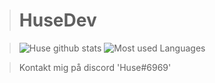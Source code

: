 > # HuseDev #

>![Huse github stats](https://github-readme-stats.vercel.app/api?username=husedev&show_icons=true&theme=dracula)
>![Most used Languages](https://github-readme-stats.vercel.app/api/top-langs/?username=husedev&amp;layout=compact)

> Kontakt mig på discord 'Huse#6969'
